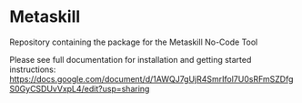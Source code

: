 # Metaskill
Repository containing the package for the Metaskill No-Code Tool

Please see full documentation for installation and getting started instructions:
https://docs.google.com/document/d/1AWQJ7gUjR4SmrIfol7U0sRFmSZDfgS0GyCSDUvVxpL4/edit?usp=sharing
